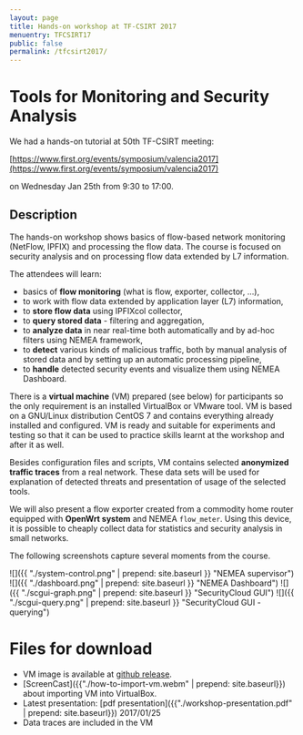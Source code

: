```yaml
---
layout: page
title: Hands-on workshop at TF-CSIRT 2017
menuentry: TFCSIRT17
public: false
permalink: /tfcsirt2017/
---
```


# Tools for Monitoring and Security Analysis

We had a hands-on tutorial at 50th TF-CSIRT meeting:

[https://www.first.org/events/symposium/valencia2017](https://www.first.org/events/symposium/valencia2017)

on Wednesday Jan 25th from 9:30 to 17:00.

## Description

The hands-on workshop shows basics of flow-based network monitoring (NetFlow, IPFIX) and processing the flow data. The course is focused on security analysis and on processing flow data extended by L7 information.

The attendees will learn:

* basics of **flow monitoring** (what is flow, exporter, collector, ...),
* to work with flow data extended by application layer (L7) information,
* to **store flow data** using IPFIXcol collector,
* to **query stored data** - filtering and aggregation,
* to **analyze data** in near real-time both automatically and by ad-hoc filters using NEMEA framework,
* to **detect** various kinds of malicious traffic, both by manual analysis of stored data and by setting up an automatic processing pipeline,
* to **handle** detected security events and visualize them using NEMEA Dashboard.

There is a **virtual machine** (VM) prepared (see below) for participants so the only requirement is an installed  VirtualBox or VMware tool. VM is based on a GNU/Linux distribution CentOS 7 and contains everything already installed and configured. VM is ready and suitable for experiments and testing so that it can be used to practice skills learnt at the workshop and after it as well.

Besides configuration files and scripts, VM contains selected **anonymized traffic traces** from a real network. These data sets will be used for explanation of detected threats and presentation of usage of the selected tools.

We will also present a flow exporter created from a commodity home router equipped with **OpenWrt system** and NEMEA `flow_meter`. Using this device, it is possible to cheaply collect data for statistics and security analysis in small networks.

The following screenshots capture several moments from the course.

![]({{  "./system-control.png" | prepend: site.baseurl }} "NEMEA supervisor")
![]({{  "./dashboard.png" | prepend: site.baseurl }} "NEMEA Dashboard")
![]({{  "./scgui-graph.png" | prepend: site.baseurl }} "SecurityCloud GUI")
![]({{  "./scgui-query.png" | prepend: site.baseurl }} "SecurityCloud GUI - querying")


# Files for download


* VM image is available at [github release](https://github.com/CESNET/Nemea/releases/download/v2.3.2/tfcsirt-2017-vm.tar).
* [ScreenCast]({{"./how-to-import-vm.webm" | prepend: site.baseurl}}) about importing VM into VirtualBox.
* Latest presentation: [pdf presentation]({{"./workshop-presentation.pdf" | prepend: site.baseurl}}) 2017/01/25
* Data traces are included in the VM





